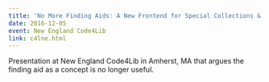 ```yaml
---
title: 'No More Finding Aids: A New Frontend for Special Collections & Archives at UAlbany'
date: 2016-12-05
event: New England Code4Lib
link: c4lne.html
---
```

Presentation at New England Code4Lib in Amherst, MA that argues the finding aid as a concept is no longer useful.